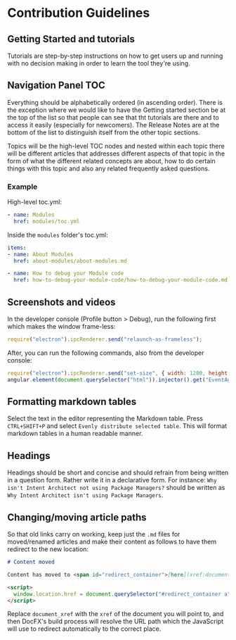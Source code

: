 # Contribution Guidelines

## Getting Started and tutorials

Tutorials are step-by-step instructions on how to get users up and running with no decision making in order to learn the tool they're using.

## Navigation Panel TOC

Everything should be alphabetically ordered (in ascending order). There is the exception where we would like to have the Getting started section be at the top of the list so that people can see that tht tutorials are there and to access it easily (especially for newcomers). The Release Notes are at the bottom of the list to distinguish itself from the other topic sections.

Topics will be the high-level TOC nodes and nested within each topic there will be different articles that addresses different aspects of that topic in the form of what the different related concepts are about, how to do certain things with this topic and also any related frequently asked questions.

### Example

High-level toc.yml:

```yaml
- name: Modules
  href: modules/toc.yml
```

Inside the `modules` folder's toc.yml:

```yaml
items:
- name: About Modules
  href: about-modules/about-modules.md

- name: How to debug your Module code
  href: how-to-debug-your-module-code/how-to-debug-your-module-code.md
```

## Screenshots and videos

In the developer console (Profile button > Debug), run the following first which makes the window frame-less:

```js
require("electron").ipcRenderer.send("relaunch-as-frameless");
```

After, you can run the following commands, also from the developer console:

```js
require("electron").ipcRenderer.send("set-size", { width: 1280, height: 720 }); // Sets the window to the recommended recording size of 720p
angular.element(document.querySelector("html")).injector().get("EventAggregator").publish("set-presentation-mode", true); // Hides "Update Available", hides "IPC Connected" and changes the user display name to "User".
```

## Formatting markdown tables

Select the text in the editor representing the Markdown table. Press `CTRL+SHIFT+P` and select `Evenly distribute selected table`. This will format markdown tables in a human readable manner.

## Headings

Headings should be short and concise and should refrain from being written in a question form. Rather write it in a declarative form. For instance: `Why isn't Intent Architect not using Package Managers?` should be written as `Why Intent Architect isn't using Package Managers`.

## Changing/moving article paths

So that old links carry on working, keep just the `.md` files for moved/renamed articles and make their content as follows to have them redirect to the new location:

```markdown
# Content moved

Content has moved to <span id="redirect_container">[here](xref:document_xref)</span>.

<script>
  window.location.href = document.querySelector("#redirect_container a").href;
</script>
```

Replace `document_xref` with the `xref` of the document you will point to, and then DocFX's build process will resolve the URL path which the JavaScript will use to redirect automatically to the correct place.
